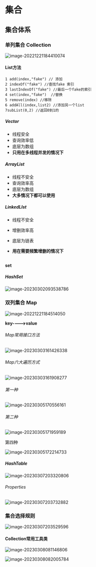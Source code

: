 # 集合





## 集合体系





###  单列集合 Collection

![image-20221221184410074](D:\笔记\java\images\image-20221221184410074.png)



#### List方法

~~~ 
1 add(index,"fake") // 添加
2 indexOf("fake") //查找fake 索引
3 lastIndexOf("fake") //最后一个fake的索引
4 set(index,"fake")  //替换
5 remove(index) //移除
6 addAll(index,list2) //添加另一个list
7subList(0,2) //返回0到1的
~~~

##### Vector

- 线程安全
- 查询效率低
- 底层为数组
- **只用在多线程并发的情况下**

##### ArrayList

- 线程不安全
- 查询效率高
- 底层为数组
- **大多情况下都可以使用**

##### LinkedLIst

- 线程不安全

- 增删效率高

- 底层为链表

- **用在需要频繁增删的情况下**

  ## 

  

  

#### set

##### HashSet

![image-20230302093538786](D:\笔记\java\image-20230302093538786.png)

### 双列集合 Map

<img src="D:\笔记\java\images\image-20221221184514050.png" alt="image-20221221184514050"  />

**key---->value**

###### Map常用接口方法

![image-20230303161426338](D:\笔记\java\image-20230303161426338.png)

###### Map六大遍历方式

![image-20230303161908277](D:\笔记\java\image-20230303161908277.png)

######  第一种

![image-20230305170556161](D:\笔记\java\image-20230305170556161.png)

###### 第二种

![image-20230305171959189](D:\笔记\java\image-20230305171959189.png)

第四种

![image-20230305172214733](D:\笔记\java\image-20230305172214733.png)

##### HashTable

![image-20230307203320806](D:\笔记\java\image-20230307203320806.png)

###### Properties

![image-20230307203732882](D:\笔记\java\image-20230307203732882.png)

### 集合选择规则

![image-20230307203529596](D:\笔记\java\image-20230307203529596.png)

#### Collection常用工具类

![image-20230308081146806](D:\笔记\java\image-20230308081146806.png)

![image-20230308082005784](D:\笔记\java\image-20230308082005784.png)
